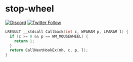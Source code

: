 # stop-wheel

[![Discord](https://img.shields.io/discord/611822838831251466?label=Discord&color=pink)](https://discord.gg/GdzjVvD)
[![Twitter Follow](https://img.shields.io/twitter/follow/Qeenon.svg?style=social)](https://twitter.com/Qeenon)

```cpp
LRESULT __stdcall Callback(int c, WPARAM p, LPARAM l) {
  if (c >= 0 && p == WM_MOUSEWHEEL) {
    return 1;
  }
  return CallNextHookEx(mh, c, p, l);
}
```
